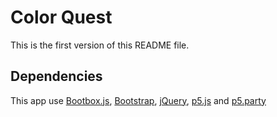 # Color Quest

This is the first version of this README file.

## Dependencies

This app use [Bootbox.js](https://github.com/bootboxjs/bootbox), [Bootstrap](https://getbootstrap.com/), [jQuery](https://releases.jquery.com/), [p5.js](https://github.com/processing/p5.js) and [p5.party](https://github.com/jbakse/p5.party)
